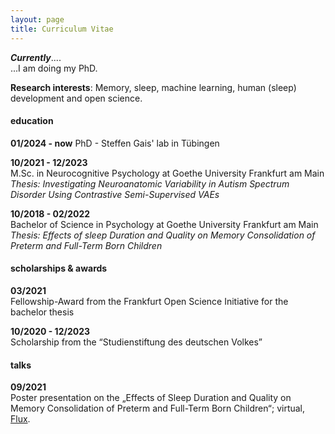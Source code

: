 ```yaml
---
layout: page
title: Curriculum Vitae
---
```

***Currently***....  
    ...I am doing my PhD.

**Research interests**: Memory, sleep, machine learning, human (sleep) development and open science. 


#### education

**01/2024 - now**
PhD - Steffen Gais' lab in Tübingen

**10/2021 - 12/2023**   
M.Sc. in Neurocognitive Psychology at Goethe University Frankfurt am Main  
*Thesis: Investigating Neuroanatomic Variability in Autism Spectrum Disorder Using Contrastive Semi-Supervised VAEs*

**10/2018 - 02/2022**  
Bachelor of Science in Psychology at Goethe University Frankfurt am Main  
*Thesis: Effects of sleep Duration and Quality on Memory Consolidation of Preterm and Full-Term Born Children*

#### scholarships & awards
**03/2021**  
Fellowship-Award from the Frankfurt Open Science Initiative for the bachelor thesis

**10/2020 - 12/2023**   
Scholarship from the “Studienstiftung des deutschen Volkes”

#### talks

**09/2021**   
Poster presentation on the „Effects of Sleep Duration and Quality on Memory Consolidation of Preterm and Full-Term Born Children“; virtual, [Flux](https://fluxsociety.org/2021-virtual-congress/).
